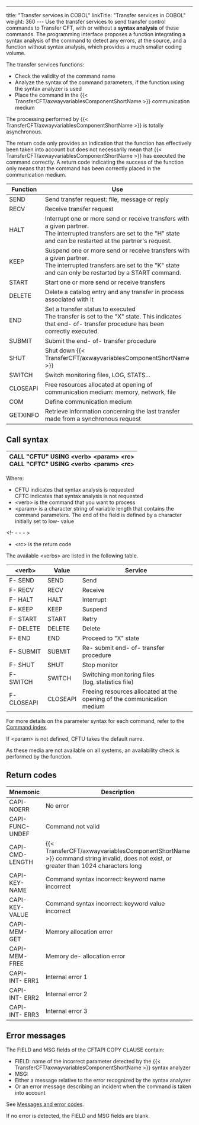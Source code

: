 ---
title: "Transfer  services in COBOL"
linkTitle: "Transfer services in COBOL"
weight: 360
--- Use the transfer services to send transfer control commands to Transfer
CFT, with or without a **syntax analysis**
of these commands. The programming interface proposes a function integrating
a syntax analysis of the command to detect any errors, at the source,
and a function without syntax analysis, which provides a much smaller
coding volume.

The transfer services functions:

- Check the validity
    of the command name
- Analyze the syntax
    of the command parameters, if the function using the syntax analyzer is
    used
- Place the command
    in the {{< TransferCFT/axwayvariablesComponentShortName >}} communication medium

The processing performed by {{< TransferCFT/axwayvariablesComponentShortName  >}} is totally asynchronous.

The return code only provides an indication that the function has effectively
been taken into account but does not necessarily mean that {{< TransferCFT/axwayvariablesComponentShortName  >}}
has executed the command correctly. A return code indicating the success
of the function only means that the command has been correctly placed
in the communication medium.

| Function | Use |
| --- | --- |
| SEND | Send transfer request: file, message or reply |
| RECV | Receive transfer request |
| HALT | Interrupt one or more send or receive transfers with a given partner.<br/> The interrupted transfers are set to the "H" state and can be restarted at the partner's request. |
| KEEP | Suspend one or more send or receive transfers with a given partner.<br/> The interrupted transfers are set to the "K" state and can only be restarted by a START command. |
| START | Start one or more send or receive transfers |
| DELETE | Delete a catalog entry and any transfer in process associated with it |
| END | Set a transfer status to executed<br/> The transfer is set to the "X" state. This indicates that end- of- transfer procedure has been correctly executed. |
| SUBMIT | Submit the end- of- transfer procedure |
| SHUT | Shut down {{< TransferCFT/axwayvariablesComponentShortName  >}} |
| SWITCH | Switch monitoring files, LOG, STATS... |
| CLOSEAPI | Free resources allocated at opening of communication medium: memory, network, file |
| COM | Define communication medium |
| GETXINFO | Retrieve information concerning the last transfer made from a synchronous request |

<span id="Call Syntax"></span>

## Call syntax

| CALL "CFTU" USING &lt;verb&gt; &lt;param&gt; &lt;rc&gt;<br /> CALL "CFTC" USING &lt;verb&gt; &lt;param&gt; &lt;rc&gt;  |
| --- |

Where:

- CFTU indicates
    that syntax analysis is requested  
    CFTC indicates that syntax analysis is not requested
- &lt;verb> is
    the command that you want to process
- &lt;param> is
    a character string of variable length that contains the command parameters.
    The end of the field is defined by a character initially set to low- value

<!- - - - >

- &lt;rc> is the
    return code

The available &lt;verbs> are listed in the following table.

| &lt;verb&gt; | Value | Service |
| --- | --- | --- |
| F- SEND | SEND | Send |
| F- RECV | RECV | Receive |
| F- HALT | HALT | Interrupt |
| F- KEEP | KEEP | Suspend |
| F- START | START | Retry |
| F- DELETE | DELETE | Delete |
| F- END | END | Proceed to "X" state |
| F- SUBMIT | SUBMIT | Re- submit end- of- transfer procedure |
| F- SHUT | SHUT | Stop monitor |
| F- SWITCH | SWITCH | Switching monitoring files<br /> (log, statistics file) |
| F- CLOSEAPI | CLOSEAPI | Freeing resources allocated at the opening of the communication medium |

For more details on the parameter syntax for each command, refer to
the [Command index](../../../../c_intro_userinterfaces/command_summary).

If &lt;param> is not defined, CFTU
takes the default name.

As these media are not available on all systems, an availability check
is performed by the function.

## Return codes

| Mnemonic | Description |
| --- | --- |
| CAPI- NOERR | No error |
| CAPI- FUNC- UNDEF | Command not valid |
| CAPI- CMD- LENGTH | {{< TransferCFT/axwayvariablesComponentShortName  >}} command string invalid, does not exist, or greater than 1024 characters long  |
| CAPI- KEY- NAME | Command syntax incorrect: keyword name incorrect |
| CAPI- KEY- VALUE | Command syntax incorrect: keyword value incorrect |
| CAPI- MEM- GET | Memory allocation error |
| CAPI- MEM- FREE | Memory de- allocation error |
| CAPI- INT- ERR1 | Internal error 1 |
| CAPI- INT- ERR2 | Internal error 2 |
| CAPI- INT- ERR3 | Internal error 3 |

## Error messages

The FIELD and MSG fields of the CFTAPI COPY CLAUSE contain:

- FIELD: name of
    the incorrect parameter detected by the {{< TransferCFT/axwayvariablesComponentShortName >}} syntax analyzer
- MSG:
- Either a message
    relative to the error recognized by the syntax analyzer
- Or an error
    message describing an incident when the command is taken into account

See [Messages
and error codes](../../../../troubleshoot_intro/messages_and_error_codes_start_here).

If no error is detected, the FIELD and MSG fields are blank.
